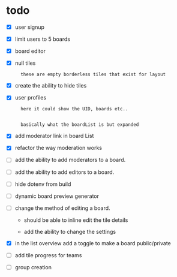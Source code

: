 # todo

- [x] user signup
- [x] limit users to 5 boards
- [x] board editor
- [x] null tiles

        these are empty borderless tiles that exist for layout

- [x] create the ability to hide tiles

- [x] user profiles

        here it could show the UID, boards etc..


        basically what the boardList is but expanded

- [x] add moderator link in board List
- [x] refactor the way moderation works
- [ ] add the ability to add moderators to a board.
- [ ] add the ability to add editors to a board.

- [ ] hide dotenv from build
- [ ] dynamic board preview generator
- [ ] change the method of editing a board.

  - should be able to inline edit the tile details

  - add the ability to change the settings

- [x] in the list overview add a toggle to make a board public/private

- [ ] add tile progress for teams

- [ ] group creation
